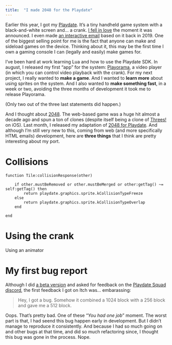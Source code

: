 ```yaml
---
title:  "I made 2048 for the Playdate"
---
```


Earlier this year, I got my [Playdate](https://play.date/). It’s a tiny handheld game system with a black-and-white screen and… a crank. [I fell in love](https://twitter.com/HTeuMeuLeu/status/1131417626188685312) the moment it was announced. I even made [an interactive email](https://www.hteumeuleu.com/2019/interactive-animation-in-html-email/) based on it back in 2019. One of the biggest selling point for me is the fact that anyone can make and sideload games on the device. Thinking about it, this may be the first time I own a gaming console I can (legally and easily) make games for.

I’ve been hard at work learning Lua and how to use the Playdate SDK. In august, I released my first “app” for the system: [Playorama](https://hteumeuleu.itch.io/playorama), a video player (in which you can control video playback with the crank). For my next project, I really wanted to **make a game**. And I wanted to **learn more** about using sprites on the system. And I also wanted to **make something fast**, in a week or two, avoiding the three months of development it took me to release Playorama.

(Only two out of the three last statements did happen.)

And I thought about [2048](https://play2048.co/). The web-based game was a huge hit almost a decade ago and spun a ton of clones (despite itself being a clone of [Threes!](https://apps.apple.com/us/app/threes/id779157948) on iOS). Last month, I released my adaptation of [2048 for Playdate](https://hteumeuleu.itch.io/2048). And although I’m still very new to this, coming from web (and more specifically HTML emails) development, here are **three things** that I think are pretty interesting about my port.

# Collisions

```
function Tile:collisionResponse(other)

    if other.mustBeRemoved or other.mustBeMerged or other:getTag() ~= self:getTag() then
        return playdate.graphics.sprite.kCollisionTypeFreeze
    else
        return playdate.graphics.sprite.kCollisionTypeOverlap
    end

end
```

# Using the crank

Using an animator

# My first bug report

Although I did [a beta version](https://github.com/hteumeuleu/2048/releases/tag/v1.0.0-beta.1) and asked for feedback on the [Playdate Squad discord](https://discord.com/invite/playdatesquad), the first feedback I got on Itch was… embarassing:

> Hey, I got a bug. Somehow it combined a 1024 block with a 256 block and gave me a 512 block.

Oops. That’s pretty bad. One of these “*You had one job*” moment. The worst part is that, I had seend this bug happen early in development. But I didn’t manage to reproduce it consistently. And because I had so much going on and other bugs at that time, and did so much refactoring since, I thought this bug was gone in the process. Nope.

